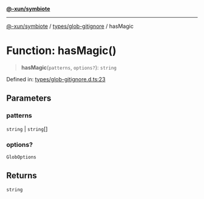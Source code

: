 [**@-xun/symbiote**](../../../README.md)

***

[@-xun/symbiote](../../../README.md) / [types/glob-gitignore](../README.md) / hasMagic

# Function: hasMagic()

> **hasMagic**(`patterns`, `options?`): `string`

Defined in: [types/glob-gitignore.d.ts:23](https://github.com/Xunnamius/symbiote/blob/d58f752a47908197bf2e7050b119b5cca3d1f350/types/glob-gitignore.d.ts#L23)

## Parameters

### patterns

`string` | `string`[]

### options?

`GlobOptions`

## Returns

`string`
